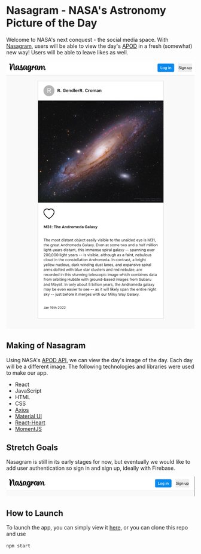 # Nasagram - NASA's Astronomy Picture of the Day

Welcome to NASA's next conquest - the social media space. With [Nasagram](https://nasagram1.herokuapp.com/), users will be able to view the day's [APOD](https://apod.nasa.gov/apod/astropix.html) in a fresh (somewhat) new way! Users will be able to leave likes as well.

![Nasagram](public/nasagram-screen.png)

## Making of Nasagram

Using NASA's [APOD API](https://api.nasa.gov/), we can view the day's image of the day. Each day will be a different image.
The following technologies and libraries were used to make our app.

- React
- JavaScript
- HTML
- CSS
- [Axios](https://www.npmjs.com/package/axios)
- [Material UI](https://mui.com/)
- [React-Heart](https://github.com/matthewgferrari/react-heart)
- [MomentJS](https://momentjs.com/)

## Stretch Goals

Nasagram is still in its early stages for now, but eventually we would like to add user authentication so sign in and sign up, ideally with Firebase.

![Nasagram Login](./public/nasagram-login.png)

## How to Launch

To launch the app, you can simply view it [here](https://nasagram1.herokuapp.com/), or you can clone this repo and use 

``
npm start
``